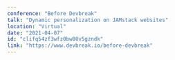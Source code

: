 ```yaml
---
conference: "Before Devbreak"
talk: "Dynamic personalization on JAMstack websites"
location: "Virtual"
date: "2021-04-07"
id: "clifq54zf3wfz0bw80v5gzndk"
link: "https://www.devbreak.io/before-devbreak"
---
```


